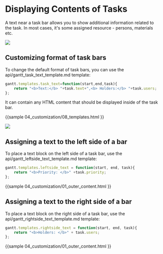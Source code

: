 Displaying Contents of Tasks
====================================
A text near a task bar allows you to show additional information related to the task. 
In most cases, it's some assigned resource -  persons, materials etc.  

<img src="desktop/assigned_text.png"/>

Customizing format of task bars
-------------------------------------------------
To change the default format of task bars, you can use the api/gantt_task_text_template.md template:

~~~js
gantt.templates.task_text=function(start,end,task){
	return "<b>Text:</b> "+task.text+",<b> Holders:</b> "+task.users;
};
~~~

It can contain any HTML content that should be displayed inside of the task bar.

{{sample
	04_customization/08_templates.html
}}


<img src="desktop/task_text.png"/>

Assigning a text to the left side of a bar
-------------------------------------------------
To place a text block on the left side of a task bar, use the  api/gantt_leftside_text_template.md template:

~~~js
gantt.templates.leftside_text = function(start, end, task){
	return "<b>Priority: </b>" +task.priority;
};
~~~
{{sample
	04_customization/01_outer_content.html
}}

Assigning a text to the right side of a bar
-------------------------------------------------
To place a text block on the right side of a task bar, use the  api/gantt_rightside_text_template.md template:

~~~js
gantt.templates.rightside_text = function(start, end, task){
	return "<b>Holders: </b>" + task.users;
};
~~~

{{sample
	04_customization/01_outer_content.html
}}

